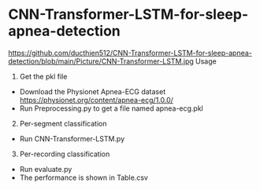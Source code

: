 # CNN-Transformer-LSTM-for-sleep-apnea-detection
https://github.com/ducthien512/CNN-Transformer-LSTM-for-sleep-apnea-detection/blob/main/Picture/CNN-Transformer-LSTM.jpg
Usage
1. Get the pkl file
- Download the Physionet Apnea-ECG dataset https://physionet.org/content/apnea-ecg/1.0.0/
- Run Preprocessing.py to get a file named apnea-ecg.pkl
2. Per-segment classification
- Run CNN-Transformer-LSTM.py
3. Per-recording classification
- Run evaluate.py
- The performance is shown in Table.csv

